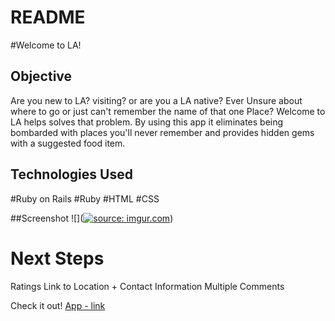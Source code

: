 # README

#Welcome to LA! 
## Objective
Are you new to LA? visiting? or are you a LA native? Ever Unsure about where to go or just can't remember the name of that one Place? Welcome to LA helps solves that problem. By using this app it eliminates being bombarded with places you'll never remember and provides hidden gems with a suggested food item. 

## Technologies Used
#Ruby on Rails
#Ruby
#HTML
#CSS

##Screenshot
![](<a href="https://imgur.com/4iojnL2"><img src="https://i.imgur.com/4iojnL2.png" title="source: imgur.com" /></a>)

# Next Steps
Ratings
Link to Location + Contact Information
Multiple Comments

Check it out!
[App - link](https://welcometola.herokuapp.com/)

